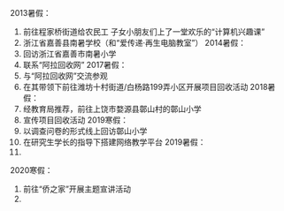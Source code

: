 2013暑假：
1. 前往程家桥街道给农民工 子女小朋友们上了一堂欢乐的“计算机兴趣课”
2. 浙江省嘉善县南暑学校（和“爱传递·再生电脑教室”）
2014暑假：
1. 回访浙江省嘉善市南暑小学
2. 联系“阿拉回收网”
2017暑假：
1. 与“阿拉回收网”交流参观
2. 在其带领下前往潍坊十村街道/白杨路199弄小区开展项目回收活动
2018暑假：
1. 经教育局推荐，前往上饶市婺源县鄣山村的鄣山小学
2. 宣传项目回收活动
2019寒假：
1. 以调查问卷的形式线上回访鄣山小学
2. 在研究生学长的指导下搭建网络教学平台
2019暑假：
1. 
2020寒假：
1. 前往“侨之家”开展主题宣讲活动
2. 
